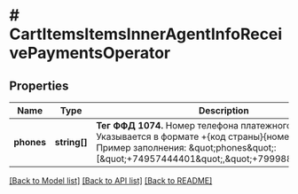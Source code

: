 # # CartItemsItemsInnerAgentInfoReceivePaymentsOperator

## Properties

Name | Type | Description | Notes
------------ | ------------- | ------------- | -------------
**phones** | **string[]** | __Тег ФФД 1074.__ Номер телефона платежного (суб)агента. Указывается в формате +{код страны}{номер телефона}. Пример заполнения: \&quot;phones\&quot;: [\&quot;+74957444401\&quot;,\&quot;+79998887766\&quot;] | [optional]

[[Back to Model list]](../../README.md#models) [[Back to API list]](../../README.md#endpoints) [[Back to README]](../../README.md)
